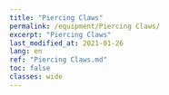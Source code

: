 ```yaml
---
title: "Piercing Claws"
permalink: /equipment/Piercing Claws/
excerpt: "Piercing Claws"
last_modified_at: 2021-01-26
lang: en
ref: "Piercing Claws.md"
toc: false
classes: wide
---
```



